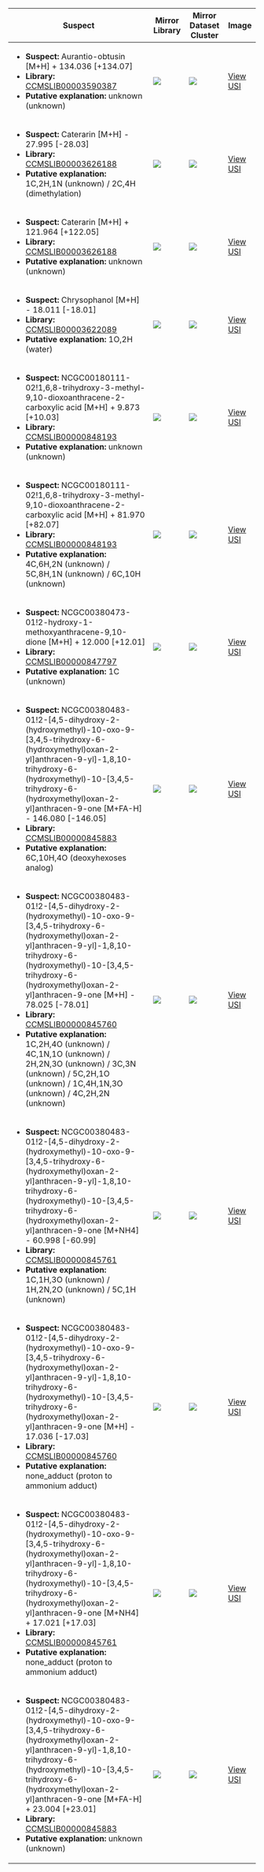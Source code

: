 Suspect | Mirror Library | Mirror Dataset Cluster | Image
--- | --- | --- | ---
<ul><li><b>Suspect:</b> Aurantio-obtusin [M+H] + 134.036 [+134.07]</li><li><b>Library:</b> [CCMSLIB00003590387](https://gnps.ucsd.edu/ProteoSAFe/gnpslibraryspectrum.jsp?SpectrumID=CCMSLIB00003590387)</li><li><b>Putative explanation:</b> unknown (unknown)</li></ul> | ![](https://metabolomics-usi.ucsd.edu/svg/mirror?usi1=mzspec:MSV000082796:KP_165_Positive.mzML:scan:2679&usi2=mzspec:GNPSLIBRARY:CCMSLIB00003590387&mz_min=50&mz_max=500) | ![](https://metabolomics-usi.ucsd.edu/svg/mirror?usi1=mzspec:MSV000082796:KP_165_Positive.mzML:scan:2679&usi2=mzspec:MSV000084314:MSV000082796.mgf:scan:253744&mz_min=50&mz_max=500) | [View USI](https://metabolomics-usi.ucsd.edu/svg/?usi=mzspec:MSV000082796:KP_165_Positive.mzML:scan:2679&mz_min=50&mz_max=500)
<ul><li><b>Suspect:</b> Caterarin [M+H] -  27.995 [-28.03]</li><li><b>Library:</b> [CCMSLIB00003626188](https://gnps.ucsd.edu/ProteoSAFe/gnpslibraryspectrum.jsp?SpectrumID=CCMSLIB00003626188)</li><li><b>Putative explanation:</b> 1C,2H,1N (unknown) / 2C,4H (dimethylation)</li></ul> | ![](https://metabolomics-usi.ucsd.edu/svg/mirror?usi1=mzspec:MSV000083475:3F12_2_49_uren-82-s011-a04.mzML:scan:1149&usi2=mzspec:GNPSLIBRARY:CCMSLIB00003626188&mz_min=50&mz_max=500) | ![](https://metabolomics-usi.ucsd.edu/svg/mirror?usi1=mzspec:MSV000083475:3F12_2_49_uren-82-s011-a04.mzML:scan:1149&usi2=mzspec:MSV000084314:MSV000083475.mgf:scan:58677&mz_min=50&mz_max=500) | [View USI](https://metabolomics-usi.ucsd.edu/svg/?usi=mzspec:MSV000083475:3F12_2_49_uren-82-s011-a04.mzML:scan:1149&mz_min=50&mz_max=500)
<ul><li><b>Suspect:</b> Caterarin [M+H] + 121.964 [+122.05]</li><li><b>Library:</b> [CCMSLIB00003626188](https://gnps.ucsd.edu/ProteoSAFe/gnpslibraryspectrum.jsp?SpectrumID=CCMSLIB00003626188)</li><li><b>Putative explanation:</b> unknown (unknown)</li></ul> | ![](https://metabolomics-usi.ucsd.edu/svg/mirror?usi1=mzspec:MSV000083475:7A3_8_3_song-53-s013-a04.mzML:scan:731&usi2=mzspec:GNPSLIBRARY:CCMSLIB00003626188&mz_min=50&mz_max=500) | ![](https://metabolomics-usi.ucsd.edu/svg/mirror?usi1=mzspec:MSV000083475:7A3_8_3_song-53-s013-a04.mzML:scan:731&usi2=mzspec:MSV000084314:MSV000083475.mgf:scan:58677&mz_min=50&mz_max=500) | [View USI](https://metabolomics-usi.ucsd.edu/svg/?usi=mzspec:MSV000083475:7A3_8_3_song-53-s013-a04.mzML:scan:731&mz_min=50&mz_max=500)
<ul><li><b>Suspect:</b> Chrysophanol [M+H] -  18.011 [-18.01]</li><li><b>Library:</b> [CCMSLIB00003622089](https://gnps.ucsd.edu/ProteoSAFe/gnpslibraryspectrum.jsp?SpectrumID=CCMSLIB00003622089)</li><li><b>Putative explanation:</b> 1O,2H (water)</li></ul> | ![](https://metabolomics-usi.ucsd.edu/svg/mirror?usi1=mzspec:MSV000082796:KP_237_Positive.mzML:scan:1229&usi2=mzspec:GNPSLIBRARY:CCMSLIB00003622089&mz_min=50&mz_max=500) | ![](https://metabolomics-usi.ucsd.edu/svg/mirror?usi1=mzspec:MSV000082796:KP_237_Positive.mzML:scan:1229&usi2=mzspec:MSV000084314:MSV000082796.mgf:scan:109412&mz_min=50&mz_max=500) | [View USI](https://metabolomics-usi.ucsd.edu/svg/?usi=mzspec:MSV000082796:KP_237_Positive.mzML:scan:1229&mz_min=50&mz_max=500)
<ul><li><b>Suspect:</b> NCGC00180111-02!1,6,8-trihydroxy-3-methyl-9,10-dioxoanthracene-2-carboxylic acid [M+H] +   9.873 [+10.03]</li><li><b>Library:</b> [CCMSLIB00000848193](https://gnps.ucsd.edu/ProteoSAFe/gnpslibraryspectrum.jsp?SpectrumID=CCMSLIB00000848193)</li><li><b>Putative explanation:</b> unknown (unknown)</li></ul> | ![](https://metabolomics-usi.ucsd.edu/svg/mirror?usi1=mzspec:MSV000080492:C8_GC8_01_2700.mzML:scan:539&usi2=mzspec:GNPSLIBRARY:CCMSLIB00000848193&mz_min=50&mz_max=500) | ![](https://metabolomics-usi.ucsd.edu/svg/mirror?usi1=mzspec:MSV000080492:C8_GC8_01_2700.mzML:scan:539&usi2=mzspec:MSV000084314:MSV000080492.mgf:scan:84078&mz_min=50&mz_max=500) | [View USI](https://metabolomics-usi.ucsd.edu/svg/?usi=mzspec:MSV000080492:C8_GC8_01_2700.mzML:scan:539&mz_min=50&mz_max=500)
<ul><li><b>Suspect:</b> NCGC00180111-02!1,6,8-trihydroxy-3-methyl-9,10-dioxoanthracene-2-carboxylic acid [M+H] +  81.970 [+82.07]</li><li><b>Library:</b> [CCMSLIB00000848193](https://gnps.ucsd.edu/ProteoSAFe/gnpslibraryspectrum.jsp?SpectrumID=CCMSLIB00000848193)</li><li><b>Putative explanation:</b> 4C,6H,2N (unknown) / 5C,8H,1N (unknown) / 6C,10H (unknown)</li></ul> | ![](https://metabolomics-usi.ucsd.edu/svg/mirror?usi1=mzspec:MSV000079098:5ft_MEA3_57C11_RC11_01_597.mzXML:scan:1742&usi2=mzspec:GNPSLIBRARY:CCMSLIB00000848193&mz_min=50&mz_max=500) | ![](https://metabolomics-usi.ucsd.edu/svg/mirror?usi1=mzspec:MSV000079098:5ft_MEA3_57C11_RC11_01_597.mzXML:scan:1742&usi2=mzspec:MSV000084314:MSV000079098.mgf:scan:73974&mz_min=50&mz_max=500) | [View USI](https://metabolomics-usi.ucsd.edu/svg/?usi=mzspec:MSV000079098:5ft_MEA3_57C11_RC11_01_597.mzXML:scan:1742&mz_min=50&mz_max=500)
<ul><li><b>Suspect:</b> NCGC00380473-01!2-hydroxy-1-methoxyanthracene-9,10-dione [M+H] +  12.000 [+12.01]</li><li><b>Library:</b> [CCMSLIB00000847797](https://gnps.ucsd.edu/ProteoSAFe/gnpslibraryspectrum.jsp?SpectrumID=CCMSLIB00000847797)</li><li><b>Putative explanation:</b> 1C (unknown)</li></ul> | ![](https://metabolomics-usi.ucsd.edu/svg/mirror?usi1=mzspec:MSV000080492:A11_RA11_01_2742.mzML:scan:379&usi2=mzspec:GNPSLIBRARY:CCMSLIB00000847797&mz_min=50&mz_max=500) | ![](https://metabolomics-usi.ucsd.edu/svg/mirror?usi1=mzspec:MSV000080492:A11_RA11_01_2742.mzML:scan:379&usi2=mzspec:MSV000084314:MSV000080492.mgf:scan:81004&mz_min=50&mz_max=500) | [View USI](https://metabolomics-usi.ucsd.edu/svg/?usi=mzspec:MSV000080492:A11_RA11_01_2742.mzML:scan:379&mz_min=50&mz_max=500)
<ul><li><b>Suspect:</b> NCGC00380483-01!2-[4,5-dihydroxy-2-(hydroxymethyl)-10-oxo-9-[3,4,5-trihydroxy-6-(hydroxymethyl)oxan-2-yl]anthracen-9-yl]-1,8,10-trihydroxy-6-(hydroxymethyl)-10-[3,4,5-trihydroxy-6-(hydroxymethyl)oxan-2-yl]anthracen-9-one [M+FA-H] - 146.080 [-146.05]</li><li><b>Library:</b> [CCMSLIB00000845883](https://gnps.ucsd.edu/ProteoSAFe/gnpslibraryspectrum.jsp?SpectrumID=CCMSLIB00000845883)</li><li><b>Putative explanation:</b> 6C,10H,4O (deoxyhexoses analog)</li></ul> | ![](https://metabolomics-usi.ucsd.edu/svg/mirror?usi1=mzspec:MSV000080500:E12_GE12_01_3134.mzML:scan:223&usi2=mzspec:GNPSLIBRARY:CCMSLIB00000845883&mz_min=50&mz_max=500) | ![](https://metabolomics-usi.ucsd.edu/svg/mirror?usi1=mzspec:MSV000080500:E12_GE12_01_3134.mzML:scan:223&usi2=mzspec:MSV000084314:MSV000080500.mgf:scan:4209&mz_min=50&mz_max=500) | [View USI](https://metabolomics-usi.ucsd.edu/svg/?usi=mzspec:MSV000080500:E12_GE12_01_3134.mzML:scan:223&mz_min=50&mz_max=500)
<ul><li><b>Suspect:</b> NCGC00380483-01!2-[4,5-dihydroxy-2-(hydroxymethyl)-10-oxo-9-[3,4,5-trihydroxy-6-(hydroxymethyl)oxan-2-yl]anthracen-9-yl]-1,8,10-trihydroxy-6-(hydroxymethyl)-10-[3,4,5-trihydroxy-6-(hydroxymethyl)oxan-2-yl]anthracen-9-one [M+H] -  78.025 [-78.01]</li><li><b>Library:</b> [CCMSLIB00000845760](https://gnps.ucsd.edu/ProteoSAFe/gnpslibraryspectrum.jsp?SpectrumID=CCMSLIB00000845760)</li><li><b>Putative explanation:</b> 1C,2H,4O (unknown) / 4C,1N,1O (unknown) / 2H,2N,3O (unknown) / 3C,3N (unknown) / 5C,2H,1O (unknown) / 1C,4H,1N,3O (unknown) / 4C,2H,2N (unknown)</li></ul> | ![](https://metabolomics-usi.ucsd.edu/svg/mirror?usi1=mzspec:MSV000080492:A10_RA10_01_2893.mzML:scan:319&usi2=mzspec:GNPSLIBRARY:CCMSLIB00000845760&mz_min=50&mz_max=500) | ![](https://metabolomics-usi.ucsd.edu/svg/mirror?usi1=mzspec:MSV000080492:A10_RA10_01_2893.mzML:scan:319&usi2=mzspec:MSV000084314:MSV000080492.mgf:scan:110170&mz_min=50&mz_max=500) | [View USI](https://metabolomics-usi.ucsd.edu/svg/?usi=mzspec:MSV000080492:A10_RA10_01_2893.mzML:scan:319&mz_min=50&mz_max=500)
<ul><li><b>Suspect:</b> NCGC00380483-01!2-[4,5-dihydroxy-2-(hydroxymethyl)-10-oxo-9-[3,4,5-trihydroxy-6-(hydroxymethyl)oxan-2-yl]anthracen-9-yl]-1,8,10-trihydroxy-6-(hydroxymethyl)-10-[3,4,5-trihydroxy-6-(hydroxymethyl)oxan-2-yl]anthracen-9-one [M+NH4] -  60.998 [-60.99]</li><li><b>Library:</b> [CCMSLIB00000845761](https://gnps.ucsd.edu/ProteoSAFe/gnpslibraryspectrum.jsp?SpectrumID=CCMSLIB00000845761)</li><li><b>Putative explanation:</b> 1C,1H,3O (unknown) / 1H,2N,2O (unknown) / 5C,1H (unknown)</li></ul> | ![](https://metabolomics-usi.ucsd.edu/svg/mirror?usi1=mzspec:MSV000080492:A10_RA10_01_2893.mzML:scan:319&usi2=mzspec:GNPSLIBRARY:CCMSLIB00000845761&mz_min=50&mz_max=500) | ![](https://metabolomics-usi.ucsd.edu/svg/mirror?usi1=mzspec:MSV000080492:A10_RA10_01_2893.mzML:scan:319&usi2=mzspec:MSV000084314:MSV000080492.mgf:scan:110330&mz_min=50&mz_max=500) | [View USI](https://metabolomics-usi.ucsd.edu/svg/?usi=mzspec:MSV000080492:A10_RA10_01_2893.mzML:scan:319&mz_min=50&mz_max=500)
<ul><li><b>Suspect:</b> NCGC00380483-01!2-[4,5-dihydroxy-2-(hydroxymethyl)-10-oxo-9-[3,4,5-trihydroxy-6-(hydroxymethyl)oxan-2-yl]anthracen-9-yl]-1,8,10-trihydroxy-6-(hydroxymethyl)-10-[3,4,5-trihydroxy-6-(hydroxymethyl)oxan-2-yl]anthracen-9-one [M+H] -  17.036 [-17.03]</li><li><b>Library:</b> [CCMSLIB00000845760](https://gnps.ucsd.edu/ProteoSAFe/gnpslibraryspectrum.jsp?SpectrumID=CCMSLIB00000845760)</li><li><b>Putative explanation:</b> none_adduct (proton to ammonium adduct)</li></ul> | ![](https://metabolomics-usi.ucsd.edu/svg/mirror?usi1=mzspec:MSV000080492:A10_RA10_01_2893.mzML:scan:316&usi2=mzspec:GNPSLIBRARY:CCMSLIB00000845760&mz_min=50&mz_max=500) | ![](https://metabolomics-usi.ucsd.edu/svg/mirror?usi1=mzspec:MSV000080492:A10_RA10_01_2893.mzML:scan:316&usi2=mzspec:MSV000084314:MSV000080492.mgf:scan:110170&mz_min=50&mz_max=500) | [View USI](https://metabolomics-usi.ucsd.edu/svg/?usi=mzspec:MSV000080492:A10_RA10_01_2893.mzML:scan:316&mz_min=50&mz_max=500)
<ul><li><b>Suspect:</b> NCGC00380483-01!2-[4,5-dihydroxy-2-(hydroxymethyl)-10-oxo-9-[3,4,5-trihydroxy-6-(hydroxymethyl)oxan-2-yl]anthracen-9-yl]-1,8,10-trihydroxy-6-(hydroxymethyl)-10-[3,4,5-trihydroxy-6-(hydroxymethyl)oxan-2-yl]anthracen-9-one [M+NH4] +  17.021 [+17.03]</li><li><b>Library:</b> [CCMSLIB00000845761](https://gnps.ucsd.edu/ProteoSAFe/gnpslibraryspectrum.jsp?SpectrumID=CCMSLIB00000845761)</li><li><b>Putative explanation:</b> none_adduct (proton to ammonium adduct)</li></ul> | ![](https://metabolomics-usi.ucsd.edu/svg/mirror?usi1=mzspec:MSV000080492:A10_RA10_01_2893.mzML:scan:315&usi2=mzspec:GNPSLIBRARY:CCMSLIB00000845761&mz_min=50&mz_max=500) | ![](https://metabolomics-usi.ucsd.edu/svg/mirror?usi1=mzspec:MSV000080492:A10_RA10_01_2893.mzML:scan:315&usi2=mzspec:MSV000084314:MSV000080492.mgf:scan:110330&mz_min=50&mz_max=500) | [View USI](https://metabolomics-usi.ucsd.edu/svg/?usi=mzspec:MSV000080492:A10_RA10_01_2893.mzML:scan:315&mz_min=50&mz_max=500)
<ul><li><b>Suspect:</b> NCGC00380483-01!2-[4,5-dihydroxy-2-(hydroxymethyl)-10-oxo-9-[3,4,5-trihydroxy-6-(hydroxymethyl)oxan-2-yl]anthracen-9-yl]-1,8,10-trihydroxy-6-(hydroxymethyl)-10-[3,4,5-trihydroxy-6-(hydroxymethyl)oxan-2-yl]anthracen-9-one [M+FA-H] +  23.004 [+23.01]</li><li><b>Library:</b> [CCMSLIB00000845883](https://gnps.ucsd.edu/ProteoSAFe/gnpslibraryspectrum.jsp?SpectrumID=CCMSLIB00000845883)</li><li><b>Putative explanation:</b> unknown (unknown)</li></ul> | ![](https://metabolomics-usi.ucsd.edu/svg/mirror?usi1=mzspec:MSV000080500:A10_RA10_01_2972.mzML:scan:251&usi2=mzspec:GNPSLIBRARY:CCMSLIB00000845883&mz_min=50&mz_max=500) | ![](https://metabolomics-usi.ucsd.edu/svg/mirror?usi1=mzspec:MSV000080500:A10_RA10_01_2972.mzML:scan:251&usi2=mzspec:MSV000084314:MSV000080500.mgf:scan:4209&mz_min=50&mz_max=500) | [View USI](https://metabolomics-usi.ucsd.edu/svg/?usi=mzspec:MSV000080500:A10_RA10_01_2972.mzML:scan:251&mz_min=50&mz_max=500)